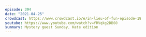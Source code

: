 ```yaml
---
episode: 394
date: "2021-04-25"
crowdcast: https://www.crowdcast.io/e/in-lieu-of-fun-episode-19
youtube: https://www.youtube.com/watch?v=fRVqkg2DB60
summary: Mystery guest Sunday, Kate edition
---
```

